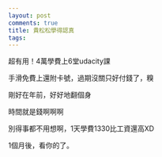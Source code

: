 ```yaml
---
layout: post
comments: true
title: 貴松松學得認真
tags: 
---
```

超有用！4萬學費上6堂udacity課

手滑免費上還附卡號，過期沒關只好付錢了，糗

剛好在年前，好好地翻個身

時間就是錢啊啊啊

別得事都不用想啊，1天學費1330比工資還高XD

1個月後，看你的了。
